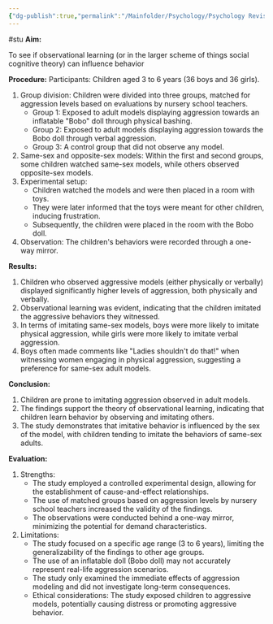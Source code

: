 ```yaml
---
{"dg-publish":true,"permalink":"/Mainfolder/Psychology/Psychology Revision/Study/Bandura et al (1961)/"}
---
```


 #stu 
**Aim:**

To see if observational learning (or in the larger scheme of things social cognitive theory) can influence behavior

**Procedure:**
Participants: Children aged 3 to 6 years (36 boys and 36 girls).
1. Group division: Children were divided into three groups, matched for aggression levels based on evaluations by nursery school teachers.
    - Group 1: Exposed to adult models displaying aggression towards an inflatable "Bobo" doll through physical bashing.
    - Group 2: Exposed to adult models displaying aggression towards the Bobo doll through verbal aggression.
    - Group 3: A control group that did not observe any model.
2. Same-sex and opposite-sex models: Within the first and second groups, some children watched same-sex models, while others observed opposite-sex models.
3. Experimental setup:
    - Children watched the models and were then placed in a room with toys.
    - They were later informed that the toys were meant for other children, inducing frustration.
    - Subsequently, the children were placed in the room with the Bobo doll.
4. Observation: The children's behaviors were recorded through a one-way mirror.

**Results:**

1. Children who observed aggressive models (either physically or verbally) displayed significantly higher levels of aggression, both physically and verbally.
2. Observational learning was evident, indicating that the children imitated the aggressive behaviors they witnessed.
3. In terms of imitating same-sex models, boys were more likely to imitate physical aggression, while girls were more likely to imitate verbal aggression.
4. Boys often made comments like "Ladies shouldn't do that!" when witnessing women engaging in physical aggression, suggesting a preference for same-sex adult models.

**Conclusion:**

1. Children are prone to imitating aggression observed in adult models.
2. The findings support the theory of observational learning, indicating that children learn behavior by observing and imitating others.
3. The study demonstrates that imitative behavior is influenced by the sex of the model, with children tending to imitate the behaviors of same-sex adults.

**Evaluation:**

1. Strengths:
    - The study employed a controlled experimental design, allowing for the establishment of cause-and-effect relationships.
    - The use of matched groups based on aggression levels by nursery school teachers increased the validity of the findings.
    - The observations were conducted behind a one-way mirror, minimizing the potential for demand characteristics.
2. Limitations:
    - The study focused on a specific age range (3 to 6 years), limiting the generalizability of the findings to other age groups.
    - The use of an inflatable doll (Bobo doll) may not accurately represent real-life aggression scenarios.
    - The study only examined the immediate effects of aggression modeling and did not investigate long-term consequences.
    - Ethical considerations: The study exposed children to aggressive models, potentially causing distress or promoting aggressive behavior.